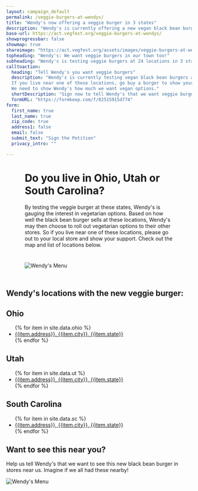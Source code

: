 ```yaml
---
layout: campaign_default
permalink: /veggie-burgers-at-wendys/
title: "Wendy's now offering a veggie burger in 3 states"
description: "Wendy's is currently offering a new vegan black bean burger at 24 locations across the US. Find out if there's one near you. Tell Wendy's you want vegetarian options at all their locations."
base-url: https://act.vegfest.org/veggie-burgers-at-wendys/
showprogressbar: false
showmap: true
shareimage: "https://act.vegfest.org/assets/images/veggie-burgers-at-wendys/black-bean-burger.jpg"
topheading: "Wendy's: We want veggie burgers in our town too!"
subheading: "Wendy's is testing veggie burgers at 24 locations in 3 states: Ohio, Utah, South Carolina. That's great, but we want veggie burgers at all locations."
calltoaction:
  heading: "Tell Wendy's you want veggie burgers"
  description: "Wendy's is currently testing vegan black bean burgers across the country.
  If you live near one of these locations, go buy a burger to show your support.
  We need to show Wendy's how much we want vegan options."
  shortDescription: "Sign now to tell Wendy's that we want veggie burgers everywhere."
  formURL: "https://formkeep.com/f/02515915d774"
form:
  first_name: true
  last_name: true
  zip_code: true
  address1: false
  email: false
  submit_text: "Sign the Petition"
  privacy_intro: ""

---
```


<div class="row" style="padding-left: 10%;padding-right: 10%;padding-bottom: 5%;">
  <div class="col-md-9">
    <h1>Do you live in Ohio, Utah or South Carolina?</h1>
    <p>
    By testing the veggie burger at these states, Wendy's is gauging the interest in vegetarian options. Based on how well the black bean burger sells at these locations, Wendy's may
    then choose to roll out vegetarian options to their other stores. So if you live near one of these
    locations, please go out to your local store and show your support. Check out the map and list of locations below.					</p>
  </div>
  <div class="col-md-3"><img src="/{{site.assets_dir}}{{site.img_dir}}black-bean-burger.jpg" class="img-responsive" alt="Wendy's Menu" style="padding-top:25px"></div>

</div>

<div class="row">
  <div class="col-md-12">
    <div id="map-div"></div>
  </div>			
</div>

<h2>Wendy's locations with the new veggie burger:</h2>

<div class="row" id="location-list">
  <div class="col-sm-4">
    <h2>Ohio</h2>
    <ul>
      {% for item in site.data.ohio %}
        <li>
          <i class="fa fa-map-marker"></i>
          <a href="http://maps.google.com/?q={{item.latitude}},{{item.longitude}}">							
            {{item.address}}, {{item.city}}, {{item.state}}
          </a>
        </li>
      {% endfor %}
    </ul>
  </div>
  <div class="col-sm-4">
    <h2>Utah</h2>
    <ul>
      {% for item in site.data.ut %}
        <li>
          <i class="fa fa-map-marker"></i>
          <a href="http://maps.google.com/?q={{item.latitude}},{{item.longitude}}">							
            {{item.address}}, {{item.city}}, {{item.state}}
          </a>
        </li>
      {% endfor %}
    </ul>
  </div>
  <div class="col-sm-4">
    <h2>South Carolina</h2>
    <ul>
      {% for item in site.data.sc %}
        <li>
          <i class="fa fa-map-marker"></i>
          <a href="http://maps.google.com/?q={{item.latitude}},{{item.longitude}}">							
            {{item.address}}, {{item.city}}, {{item.state}}
          </a>
        </li>
      {% endfor %}
    </ul>
  </div>
</div>

<div class="row hidden">
  <div class="col-md-2 col-md-offset-3">
    <h2>Want to see this near you?</h2>
    <p>
      Help us tell Wendy's that we want to see this new black bean burger in
      stores near us. Imagine if we all had these nearby!
    </p>
  </div>
  <div class="col-md-3">
    <img src="/{{site.assets_dir}}{{site.img_dir}}black-bean-burger.jpg" class="img-responsive" alt="Wendy's Menu">
  </div>
</div>
</div>


<script type="text/javascript">
var geojsonMarkerOptions = {
    radius: 8,
    fillColor: "#ff7800",
    color: "#000",
    weight: 1,
    opacity: .5,
    fillOpacity: 0.8
};

var htmlContent = '';
var even = true;
var count = 0;

$(document).ready(function() {
  loadpoints('/{{site.assets_dir}}geo/wendys.geojson');
  $('#ask-body > form > button').click(function(){fbq('track', 'Lead');})
});
</script>
